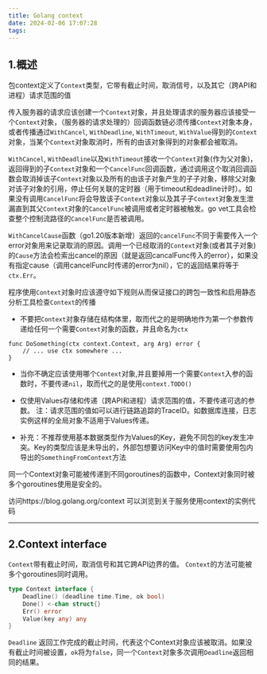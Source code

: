 ```yaml
---
title: Golang context
date: 2024-02-06 17:07:28
tags:
---
```

## 1.概述

包context定义了`Context`类型，它带有截止时间，取消信号，以及其它（跨API和进程）请求范围的值

传入服务器的请求应该创建一个`Context`对象，并且处理请求的服务器应该接受一个`Context`对象，（服务器的请求处理的）回调函数链必须传播`Context`对象本身，或者传播通过`WithCancel`, `WithDeadline`, `WithTimeout`, `WithValue`得到的`Context`对象，当某个`Context`对象取消时，所有的由该对象得到的对象都会被取消。

`WithCancel`, `WithDeadline`以及`WithTimeout`接收一个`Context`对象(作为父对象)，返回得到的子`Context`对象和一个`CancelFunc`回调函数，通过调用这个取消回调函数会取消掉该子`Context`对象以及所有的由该子对象产生的子子对象，移除父对象对该子对象的引用，停止任何关联的定时器（用于timeout和deadline计时）。如果没有调用`CancelFunc`将会导致该子`Context`对象以及其子子`Context`对象发生泄漏直到其父`Context`对象的`CancelFunc`被调用或者定时器被触发。go vet工具会检查整个控制流路径的`CancelFunc`是否被调用。

`WithCancelCause`函数（go1.20版本新增）返回的`cancelFunc`不同于需要传入一个error对象用来记录取消的原因。调用一个已经取消的`Context`对象(或者其子对象)的`Cause`方法会检索出cancel的原因（就是返回cancalFunc传入的error），如果没有指定cause（调用cancelFunc时传递的error为nil），它的返回结果将等于`ctx.Err`。

程序使用`Context`对象时应该遵守如下规则从而保证接口的跨包一致性和启用静态分析工具检查`Context`的传播
* 不要把`Context`对象存储在结构体里，取而代之的是明确地作为第一个参数传递给任何一个需要`Context`对象的函数，并且命名为`ctx`
```
func DoSomething(ctx context.Context, arg Arg) error {
    // ... use ctx somewhere ...
}
```
* 当你不确定应该使用哪个`Context`对象,并且要掉用一个需要`Context`入参的函数时，不要传递`nil`，取而代之的是使用`context.TODO()`
* 仅使用Values存储和传递（跨API和进程）请求范围的值，不要传递可选的参数。
注：请求范围的值如可以进行链路追踪的TraceID。如数据库连接，日志实例这样的全局对象不适用于Values传递。

* 补充：不推荐使用基本数据类型作为Values的Key，避免不同包的key发生冲突。Key的类型应该是未导出的，外部包想要访问Key中的值时需要使用包内导出的`SomethingFromContext`方法

同一个Context对象可能被传递到不同goroutines的函数中，Context对象同时被多个goroutines使用是安全的。

访问https://blog.golang.org/context 可以浏览到关于服务使用context的实例代码
<hr>

## 2.Context interface

`Context`带有截止时间，取消信号和其它跨API边界的值。
`Context`的方法可能被多个goroutines同时调用。

```go
type Context interface {
    Deadline() (deadline time.Time, ok bool)
    Done() <-chan struct{}
    Err() error
    Value(key any) any
}
```
`Deadline` 返回工作完成的截止时间，代表这个Context对象应该被取消。如果没有截止时间被设置，`ok`将为`false`，同一个`Context`对象多次调用`Deadline`返回相同的结果。



